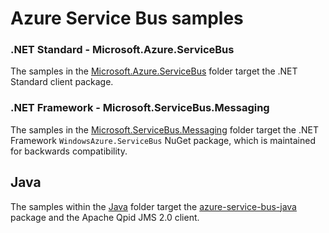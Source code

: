 # Azure Service Bus samples

### .NET Standard - Microsoft.Azure.ServiceBus

The samples in the [Microsoft.Azure.ServiceBus](DotNet/Microsoft.Azure.ServiceBus) folder target
the .NET Standard client package.

### .NET Framework - Microsoft.ServiceBus.Messaging

The samples in the [Microsoft.ServiceBus.Messaging](DotNet/Microsoft.ServiceBus.Messaging) folder 
target the .NET Framework `WindowsAzure.ServiceBus` NuGet package, which is maintained for 
backwards compatibility.

## Java

The samples within the [Java](Java) folder target the [azure-service-bus-java](https://github.com/Azure/azure-service-bus-java) 
package and the Apache Qpid JMS 2.0 client. 
